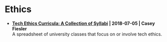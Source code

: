 # Ethics

- **[Tech Ethics Curricula: A Collection of Syllabi](https://medium.com/@cfiesler/tech-ethics-curricula-a-collection-of-syllabi-3eedfb76be18) | 2018-07-05 | Casey Fiesler**<br/>
A spreadsheet of university classes that focus on or involve tech ethics.
